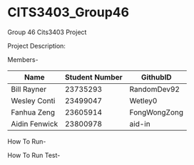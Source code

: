 # CITS3403_Group46
Group 46 Cits3403 Project

Project Description:

Members-
 
| Name | Student Number | GithubID |
| ----------- | -------|   ---- |
| Bill Rayner | 23735293 |RandomDev92|
| Wesley Conti| 23499047 | Wetley0|
| Fanhua Zeng | 23605914 | FongWongZong|
| Aidin Fenwick | 23800978 | aid-in|
How To Run-



How To Run Test-


